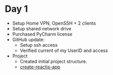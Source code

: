 # Day 1

* Setup Home VPN, OpenSSH + 2 clients
* Setup shared network drive
* Purchased PyCharm license
* GitHub update:
  * Setup ssh access
  * Verified current of my UserID and access
* Project
  * Created initial project structure.
  * [create-reactjs-app](https://facebook.github.io/create-react-app/docs/getting-started)
    